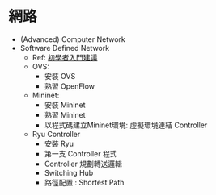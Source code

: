 # 網路
- (Advanced) Computer Network
- Software Defined Network
    - Ref: [初學者入門建議](https://github.com/YanHaoChen/Learning-SDN#%E5%88%9D%E5%AD%B8%E8%80%85%E5%85%A5%E9%96%80%E5%BB%BA%E8%AD%B0)
    - OVS:
        - 安裝 OVS
        - 熟習 OpenFlow
    - Mininet:
    	- 安裝 Mininet
    	- 熟習 Mininet
    	- 以程式碼建立Mininet環境: 虛擬環境連結 Controller
    - Ryu Controller
    	- 安裝 Ryu
    	- 第一支 Controller 程式
    	- Controller 規劃轉送邏輯
    	- Switching Hub
    	- 路徑配置 : Shortest Path 
    
